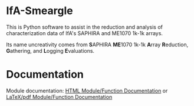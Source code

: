 # IfA-Smeargle
This is Python software to assist in the reduction and analysis of characterization data of IfA's SAPHIRA and ME1070 1k-1k arrays.

Its name uncreativity comes from **S**APHIRA **ME**1070 1k-1k **A**rray **R**eduction, **G**athering, and **L**ogging **E**valuations.

# Documentation
Module documentation: [HTML Module/Function Documentation](https://psmd-iberutaru.github.io/IfA-Smeargle/) or [LaTeX/pdf Module/Function Documentation](https://github.com/psmd-iberutaru/IfA-Smeargle/tree/master/Documentation/_build/latex)
